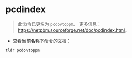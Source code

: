 # pcdindex

> 此命令已更名为 `pcdovtoppm`。
> 更多信息：<https://netpbm.sourceforge.net/doc/pcdindex.html>。

- 查看当前名称下命令的文档：

`tldr pcdovtoppm`